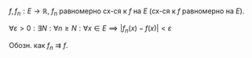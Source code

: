 $f, f_{n}:E\to \mathbb{R}$, $f_{n}$ равномерно сх-ся к $f$ на $E$ (сх-ся к $f$ равномерно на $E$).

$\forall \varepsilon>0: \exists N: \forall n\geq N: \forall x \in E\implies |f_{n}(x)-f(x)|<\varepsilon$

Обозн. как $f_{n}\rightrightarrows f$. 